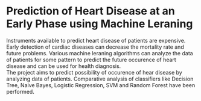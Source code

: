 # Prediction of Heart Disease at an Early Phase using Machine Leraning

Instruments available to predict heart disease of patients are expensive. Early detection of cardiac diseases can decrease the mortality rate and future problems. Various machine leraning algorithms can analyze the data of patients for some pattern to predict the future occurence of heart disease and can be used for health diagnosis.  
The project aims to predict possibility of occurence of hear disease by analyzing data of patients. Comparative analysis of classifiers like Decision Tree, Naive Bayes, Logistic Regression, SVM and Random Forest have been performed.
